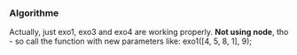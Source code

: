 ### Algorithme

Actually, just exo1, exo3 and exo4 are working properly.
**Not using node**, tho - so call the function with new parameters like: exo1([4, 5, 8, 1], 9);
